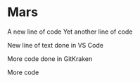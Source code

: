 # Mars

A new line of code
Yet another line of code

New line of text done in VS Code

More code done in GitKraken

More code